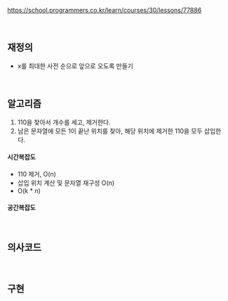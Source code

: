 https://school.programmers.co.kr/learn/courses/30/lessons/77886

<br>

## 재정의
- x를 최대한 사전 순으로 앞으로 오도록 만들기

<br>

## 알고리즘
1. 110을 찾아서 개수를 세고, 제거한다.
2. 남은 문자열에 모든 1이 끝난 위치를 찾아, 해당 위치에 제거한 110을 모두 삽입한다.

#### 시간복잡도
- 110 제거, O(n)
- 삽입 위치 계산 및 문자열 재구성 O(n)
- O(k * n)


#### 공간복잡도


<br>

## 의사코드



<br>

## 구현
